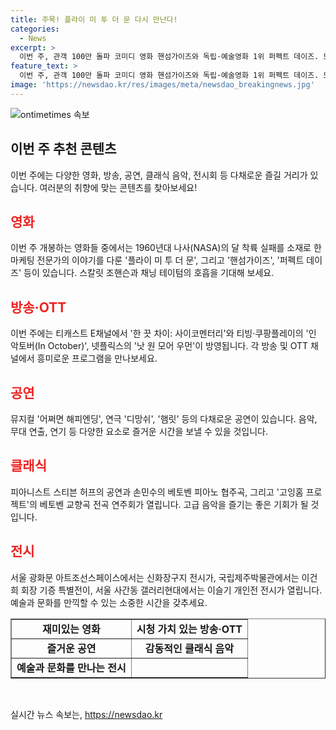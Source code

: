 ```yaml
---
title: 주목! 플라이 미 투 더 문 다시 만난다!
categories:
  - News
excerpt: >
  이번 주, 관객 100만 돌파 코미디 영화 핸섬가이즈와 독립·예술영화 1위 퍼펙트 데이즈. 또한, 플라이 미 투 더 문의 신선한 조합과 E채널의 한 끗 차이: 사이코멘터리가 극과 극의 결과를 이야기하는 등 요즘 볼 만한 컨텐츠가 풍성하다. 뮤지컬 어쩌면 해피엔딩과 연극 디망쉬의 로봇의 사랑 이야기 등 공연도 다채롭다. 피아니스트의 스페셜 공연과 도자기와 조각의 전시회도 기대된다.
feature_text: >
  이번 주, 관객 100만 돌파 코미디 영화 핸섬가이즈와 독립·예술영화 1위 퍼펙트 데이즈. 또한, 플라이 미 투 더 문의 신선한 조합과 E채널의 한 끗 차이: 사이코멘터리가 극과 극의 결과를 이야기하는 등 요즘 볼 만한 컨텐츠가 풍성하다. 뮤지컬 어쩌면 해피엔딩과 연극 디망쉬의 로봇의 사랑 이야기 등 공연도 다채롭다. 피아니스트의 스페셜 공연과 도자기와 조각의 전시회도 기대된다.
image: 'https://newsdao.kr/res/images/meta/newsdao_breakingnews.jpg'
---
```


<p><img src="https://newsdao.kr/res/images/meta/newsdao_breakingnews.jpg" alt="ontimetimes 속보" /></p>

<h2 data-ke-size="size26">이번 주 추천 콘텐츠</h2>

<p data-ke-size="size16">이번 주에는 다양한 영화, 방송, 공연, 클래식 음악, 전시회 등 다채로운 즐길 거리가 있습니다. 여러분의 취향에 맞는 콘텐츠를 찾아보세요!</p>

<h2><b><span style="color: #ee2323;">영화</span></b></h2>

<p data-ke-size="size16">이번 주 개봉하는 영화들 중에서는 1960년대 나사(NASA)의 달 착륙 실패를 소재로 한 마케팅 전문가의 이야기를 다룬 '플라이 미 투 더 문', 그리고 '핸섬가이즈', '퍼펙트 데이즈' 등이 있습니다. 스칼릿 조핸슨과 채닝 테이텀의 호흡을 기대해 보세요.</p>

<h2><b><span style="color: #ee2323;">방송·OTT</span></b></h2>

<p data-ke-size="size16">이번 주에는 티캐스트 E채널에서 '한 끗 차이: 사이코멘터리'와 티빙·쿠팡플레이의 '인 악토버(In October)', 넷플릭스의 '낫 원 모어 우먼'이 방영됩니다. 각 방송 및 OTT 채널에서 흥미로운 프로그램을 만나보세요.</p>

<h2><b><span style="color: #ee2323;">공연</span></b></h2>

<p data-ke-size="size16">뮤지컬 '어쩌면 해피엔딩', 연극 '디망쉬', '햄릿' 등의 다채로운 공연이 있습니다. 음악, 무대 연출, 연기 등 다양한 요소로 즐거운 시간을 보낼 수 있을 것입니다.</p>

<h2><b><span style="color: #ee2323;">클래식</span></b></h2>

<p data-ke-size="size16">피아니스트 스티븐 허프의 공연과 손민수의 베토벤 피아노 협주곡, 그리고 '고잉홈 프로젝트'의 베토벤 교향곡 전곡 연주회가 열립니다. 고급 음악을 즐기는 좋은 기회가 될 것입니다.</p>

<h2><b><span style="color: #ee2323;">전시</span></b></h2>

<p data-ke-size="size16">서울 광화문 아트조선스페이스에서는 신화장구지 전시가, 국립제주박물관에서는 이건희 회장 기증 특별전이, 서울 사간동 갤러리현대에서는 이슬기 개인전 전시가 열립니다. 예술과 문화를 만끽할 수 있는 소중한 시간을 갖추세요.</p>

<table style="width: 100%;" border="1">
<tbody>
<tr>
<td style="text-align: center; height: 17px;"><b>재미있는 영화</b></td>
<td style="text-align: center; height: 17px;"><b>시청 가치 있는 방송·OTT</b></td>
</tr>
<tr>
<td style="text-align: center; height: 17px;"><b>즐거운 공연</b></td>
<td style="text-align: center; height: 17px;"><b>감동적인 클래식 음악</b></td>
</tr>
<tr>
<td style="text-align: center; height: 17px;"><b>예술과 문화를 만나는 전시</b></td>
<td style="text-align: center; height: 17px;"><b></b></td>
</tr>
</tbody>
</table>

<p data-ke-size="size16">&nbsp;</p>
실시간 뉴스 속보는, <a href="https://newsdao.kr" rel="dofollow">https://newsdao.kr</a>


